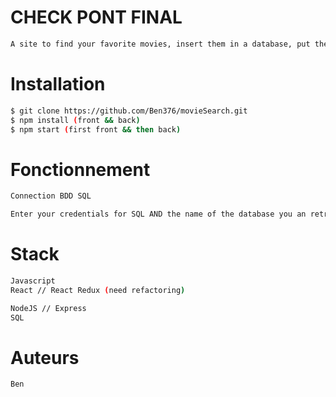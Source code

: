 # CHECK PONT FINAL
```sh
A site to find your favorite movies, insert them in a database, put them in your favorite list, etc...
```

# Installation
```sh
$ git clone https://github.com/Ben376/movieSearch.git
$ npm install (front && back)
$ npm start (first front && then back)
```

# Fonctionnement
```sh
Connection BDD SQL

Enter your credentials for SQL AND the name of the database you an retrieve in the back up field (cd back)
```

# Stack
```sh
Javascript
React // React Redux (need refactoring)

NodeJS // Express
SQL
```

# Auteurs
```sh
Ben
```

